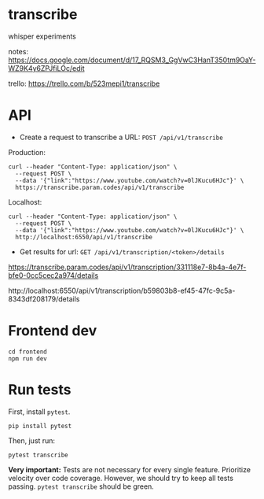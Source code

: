 # transcribe

whisper experiments

notes: https://docs.google.com/document/d/17_RQSM3_GgVwC3HanT350tm9OaY-WZ9K4y6ZPJfiLOc/edit

trello: https://trello.com/b/523mepi1/transcribe

# API

- Create a request to transcribe a URL: `POST /api/v1/transcribe`

Production:

```
curl --header "Content-Type: application/json" \
  --request POST \
  --data '{"link":"https://www.youtube.com/watch?v=0lJKucu6HJc"}' \
  https://transcribe.param.codes/api/v1/transcribe
```

Localhost:

```
curl --header "Content-Type: application/json" \
  --request POST \
  --data '{"link":"https://www.youtube.com/watch?v=0lJKucu6HJc"}' \
  http://localhost:6550/api/v1/transcribe
```

- Get results for url: `GET /api/v1/transcription/<token>/details`

https://transcribe.param.codes/api/v1/transcription/331118e7-8b4a-4e7f-bfe0-0cc5cec2a974/details

http://localhost:6550/api/v1/transcription/b59803b8-ef45-47fc-9c5a-8343df208179/details

# Frontend dev

```
cd frontend
npm run dev
```

# Run tests

First, install `pytest`.

```
pip install pytest
```

Then, just run:

```
pytest transcribe
```

**Very important:** Tests are not necessary for every single feature. Prioritize velocity over code coverage. However, we should try to keep all tests passing. `pytest transcribe` should be green.
